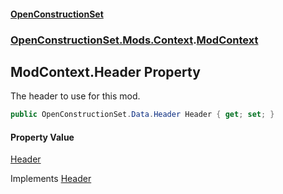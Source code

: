 #### [OpenConstructionSet](index.md 'index')
### [OpenConstructionSet.Mods.Context](index.md#OpenConstructionSet_Mods_Context 'OpenConstructionSet.Mods.Context').[ModContext](bg5IPPU_c0JbekfhoR9TnQ.md 'OpenConstructionSet.Mods.Context.ModContext')
## ModContext.Header Property
The header to use for this mod.  
```csharp
public OpenConstructionSet.Data.Header Header { get; set; }
```
#### Property Value
[Header](y6Au0zwIM7btf+C21xR7ow.md 'OpenConstructionSet.Data.Header')

Implements [Header](9CX+frbD562yWs7oKD1DKA.md 'OpenConstructionSet.Mods.Context.IModContext.Header')  
